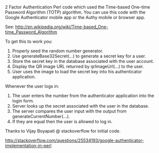 2 Factor Authentication Perl code which used the Time-based One-time Password
Algorithm (TOTP) algorithm.  You can use this code with the Google Authenticator
mobile app or the Authy mobile or browser app.

See: http://en.wikipedia.org/wiki/Time-based_One-time_Password_Algorithm

To get this to work you:

 1. Properly seed the random number generator.
 2. Use generateBase32Secret(...) to generate a secret key for a user.
 3. Store the secret key in the database associated with the user account.
 4. Display the QR image URL returned by qrImageUrl(...) to the user.
 5. User uses the image to load the secret key into his authenticator application.

Whenever the user logs in:

1. The user enters the number from the authenticator application into the login form.
2. Server looks up the secret associated with the user in the database.
3. The server compares the user input with the output from generateCurrentNumber(...).
4. If they are equal then the user is allowed to log in.

Thanks to Vijay Boyapati @ stackoverflow for initial code.

http://stackoverflow.com/questions/25534193/google-authenticator-implementation-in-perl

